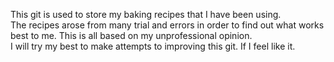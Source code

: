 This git is used to store my baking recipes that I have been using.\
The recipes arose from many trial and errors in order to find out what works best to me. This is all based on my unprofessional opinion.\
I will try my best to make attempts to improving this git. If I feel like it. 